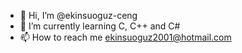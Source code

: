 - 👋 Hi, I’m @ekinsuoguz-ceng
- 🌱 I’m currently learning C, C++ and C#
- 📫 How to reach me ekinsuoguz2001@hotmail.com

<!---
sadeceekinsu/sadeceekinsu is a ✨ special ✨ repository because its `README.md` (this file) appears on your GitHub profile.
You can click the Preview link to take a look at your changes.
--->
